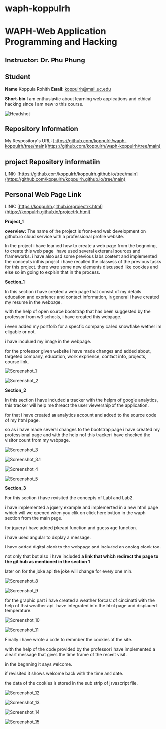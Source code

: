 # waph-koppulrh

# WAPH-Web Application Programming and Hacking

## Instructor: Dr. Phu Phung

## Student

**Name** Koppula Rohith
**Email**: koppulrh@mail.uc.edu

**Short-bio**:I am enthusiastic about learning web applications and ethical hacking since 
 I am new to this course.

![Headshot](../../images/my_image.png)




## Repository Information

 My Respository's URL: [https://github.com/koppulrh/waph-koppulrh/tree/main](https://github.com/koppulrh/waph-koppulrh/tree/main)

 ## project Repository informatiin

 LINK: [https://github.com/koppulrh/koppulrh.github.io/tree/main](https://github.com/koppulrh/koppulrh.github.io/tree/main)

 ## Personal Web Page Link

 LINK: [https://koppulrh.github.io/projectrk.html](https://koppulrh.github.io/projectrk.html)


 **Project_1**

 **overview:**
 The name of the project is front-end web development on github.io cloud service with a professional profile website.

 In the project i have learned how to create a web page from the begnning, to create this web page i have used several exteranal sources and frameworks. i have also usd some previous labs content and implemented the concepts inthis project  i have recalled the classess of the previous tasks for this project. there were some new elements discussed like cookies and else so im going to explain that in the process.


 **Section_1**

 In this section i have created a web page that consist of my details education and exprience and contact information, in general i have created my resume in the webpage.

 with the help of open source bootstrap that has been suggested by the professor from w3 schools, i have created this webpage.

 i even added my portfolio for a specfic company called snowflake wether im eligable or not.

 i have inculued my image in the webpage.

 for the professor given website i have made changes and added about, targeted company, education, work exprience, contact info, projects, course link.


 ![Screenshot_1](images/p1.png)

  ![Screenshot_2](images/p2.png)


  **Section_2**
  
  In this section i have included a tracker with the helpm of google analytics, this tracker will help me threact the user viewership of the application. 

  for that i have created an analytics account and added to the source code of my html page.

  so as i have made several changes to the bootstrap page i have created my professional page and with the help nof this tracker i have checked the visitor count from my webpage.

   ![Screenshot_3](images/p3.png)

   ![Screenshot_3.1](images/p3.1.png)

   ![Screenshot_4](images/p4.png)

   ![Screenshot_5](images/p5.png)

   **Section_3**

   For this section i have revisited the concepts of Lab1 and Lab2.

   i have implemented a jquery example and implemented in a new html page which will we opened when you clik on click here button in the waph section from the main page.

   for jquery i have added jokeapi function and guess age function.

   i have used angular to display a message.

   i have added digital clock to the webpage and included an anolog clock too.

   not only that but also i have included **a link that which redirect the page to the git hub as mentioned in the section 1** 


   
   
   later on for the joke api the joke will change for every one min.


   ![Screenshot_8](images/p.png)

   ![Screenshot_9](images/p.png)


   for the graphic part i have created a weather forcast of cincinatti with the help of thsi weather api i have integrated into the html page and displaued temperature. 

   ![Screenshot_10](images/p.png)
   
   ![Screenshot_11](images/p.png)


   Finally i have wrote a code to remmber the cookies of the site.

   with the help of the code provided by the professor i have implemented a aleart message that gives the time frame of the recent visit.

   in the begnning it says welcome. 

   if revisited it shows welcome back with the time and date.

   the data of the cookies is stored in the sub strip of javascript file.

   ![Screenshot_12](images/p8.png)

   ![Screenshot_13](images/p1.png)

   ![Screenshot_14](images/p6.png)
   
   ![Screenshot_15](images/p7.png)


   


   
   
   

 

 



